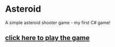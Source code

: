 # Asteroid
A simple asteroid shooter game - my first C# game! 

## [click here to play the game](https://dudkinas.github.io/Asteroid/)

